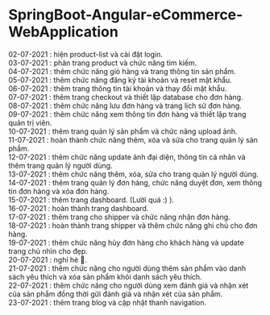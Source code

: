 # SpringBoot-Angular-eCommerce-WebApplication
02-07-2021 : hiện product-list và cài đặt login.<br>
03-07-2021 : phân trang product và chức năng tìm kiếm.<br>
04-07-2021 : thêm chức năng giỏ hàng và trang thông tin sản phẩm.<br>
05-07-2021 : thêm chức năng đăng ký tài khoản và reset mật khẩu.<br>
06-07-2021 : thêm trang thông tin tài khoản và thay đổi mật khẩu.<br>
07-07-2021 : thêm trang checkout và thiết lập database cho đơn hàng.<br>
08-07-2021 : thêm chức năng lưu đơn hàng và trang lịch sử đơn hàng.<br>
09-07-2021 : thêm chức năng xem thông tin đơn hàng và thiết lập trang quản trị viên.<br>
10-07-2021 : thêm trang quản lý sản phẩm và chức năng upload ảnh.<br>
11-07-2021 : hoàn thành chức năng thêm, xóa và sửa cho trang quản lý sản phẩm.<br>
12-07-2021 : thêm chức năng update ảnh đại diện, thông tin cá nhân và thêm trang quản lý người dùng.<br>
13-07-2021 : thêm chức năng thêm, xóa, sửa cho trang quản lý người dùng.<br>
14-07-2021 : thêm trang quản lý đơn hàng, chức năng duyệt đơn, xem thông tin đơn hàng và xóa đơn hàng.<br>
15-07-2021 : thêm trang dashboard. (Lười quá :) ).<br>
16-07-2021 : hoàn thành trang dashboard.<br>
17-07-2021 : thêm trang cho shipper và chức năng nhận đơn hàng.<br>
18-07-2021 : hoàn thành trang shipper và thêm chức năng ghi chú cho đơn hàng.<br>
19-07-2021 : thêm chức năng hủy đơn hàng cho khách hàng và update trang chủ nhìn cho đẹp.<br>
20-07-2021 : nghỉ hè 🤭.<br>
21-07-2021 : thêm chức năng cho người dùng thêm sản phẩm vào danh sách yêu thích và xóa sản phẩm khỏi danh sách yêu thích.<br>
22-07-2021 : thêm chức năng cho người dùng xem đánh giá và nhận xét của sản phẩm đồng thời gửi đánh giá và nhận xét của sản phẩm.<br>
23-07-2021 : thêm trang blog và cập nhật thanh navigation.<br>
